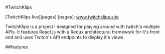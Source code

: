 #TwitchKlips

[TwitchKlips live][pages]
[pages]: www.twitchklips.site

TwitchKlips is a project i designed for playing around with twitch's multiple APIs. It features React.js with a Redux architectural framework for it's front end and uses Twitch's API endpoints to display it's views.

##features

### 

